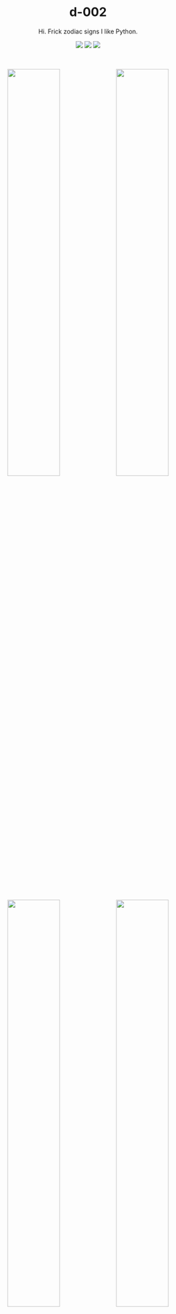 <p align="center">
  <h1 align="center">d-002</h1>
  <p align="center">Hi. Frick zodiac signs I like Python.</p>
  <p align="center">
    <a href="https://d-002.github.io"><img src="https://img.shields.io/badge/Pages_Profile-blue"></a>
    <a href="https://stackoverflow.com/u/13633424"><img src="https://img.shields.io/badge/Stack_Overflow_Profile-orange"></a>
    <img src="https://komarev.com/ghpvc/?username=d-002&color=grey">
  </p>
</p>
<br>
<p align="center">
  <a href="https://github.com/d-002"><img width="49%" src="https://github-readme-stats.vercel.app/api/?username=d-002&hide_border=true&theme=transparent&bg_color=0d1117&show_icons=true&hide_title=true"></a>
  <a href="https://github.com/d-002"><img width="49%" src="https://github-readme-stats.vercel.app/api/top-langs/?username=d-002&hide_border=true&theme=transparent&hide=batchfile&layout=compact&bg_color=0d1117&hide_title=true"></a>
  <br />
  <a href="https://github.com/d-002"><img width="49%" src="https://github-readme-streak-stats.herokuapp.com?user=d-002&hide_border=true&theme=transparent"></a>
  <a href="https://github.com/d-002"><img width="49%" src="https://github-readme-streak-stats.herokuapp.com?user=d-002&hide_border=true&theme=transparent&mode=weekly&hide_total_contributions=true"></a>
  <br />
  <a href="https://github.com/d-002"><img src="https://github-readme-activity-graph.vercel.app/graph?username=d-002&hide_border=true&theme=react-dark&height=300&area=true"></a>
</p>
